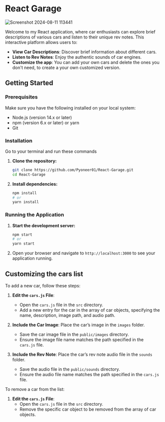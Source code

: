 # React Garage

![Screenshot 2024-08-11 113441](https://github.com/user-attachments/assets/92b650b8-a99b-49f2-8609-0ab94e4daa7f)

Welcome to my React application, where car enthusiasts can explore brief descriptions of various cars and listen to their unique rev notes. This interactive platform allows users to:

- **View Car Descriptions**: Discover brief information about different cars.
- **Listen to Rev Notes**: Enjoy the authentic sounds of car engines.
- **Customize the app**: You can add your own cars and delete the ones you don't need, to create a your own customized version.

## Getting Started

### Prerequisites
Make sure you have the following installed on your local system:
- Node.js (version 14.x or later)
- npm (version 6.x or later) or yarn
- Git

### Installation

  Go to your terminal and run these commands
1. **Clone the repository:**
    ```bash
    git clone https://github.com/Pyoneer01/React-Garage.git
    cd React-Garage
    ```

3. **Install dependencies:**
    ```bash
    npm install
    # or
    yarn install
    ```

### Running the Application

1. **Start the development server:**
    ```bash
    npm start
    # or
    yarn start
    ```

2. Open your browser and navigate to `http://localhost:3000` to see your application running.

## Customizing the cars list

To add a new car, follow these steps:

1. **Edit the `cars.js` File**: 
   - Open the `cars.js` file in the `src` directory.
   - Add a new entry for the car in the array of car objects, specifying the name, description, image path, and audio path.

2. **Include the Car Image**: Place the car’s image in the `images` folder.
   - Save the car image file in the `public/images` directory.
   - Ensure the image file name matches the path specified in the `cars.js` file.

3. **Include the Rev Note**: Place the car’s rev note audio file in the `sounds` folder.
   - Save the audio file in the `public/sounds` directory.
   - Ensure the audio file name matches the path specified in the `cars.js` file.

To remove a car from the list:

1. **Edit the `cars.js` File**:
   - Open the `cars.js` file in the `src` directory.
   - Remove the specific car object to be removed from the array of car objects.


